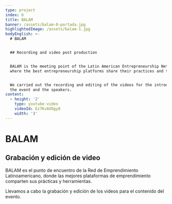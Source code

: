 ```yaml
---
type: project
index: 6
title: BALAM
banner: /assets/balam-0-portada.jpg
highlightedImage: /assets/balam-1.jpg
bodyEnglish: >-
  # BALAM


  ## Recording and video post production


  BALAM is the meeting point of the Latin American Entrepreneurship Network,
  where the best entrepreneurship platforms share their practices and tools.


  We carried out the recording and editing of the videos for the introduction of
  the event and the speakers.
content:
  - height: '2'
    type: youtube-video
    videoId: Ez7KvAVDgy8
    width: '3'
---
```

# BALAM

## Grabación y edición de video

BALAM es el punto de encuentro de la Red de Emprendimiento Latinoamericano, donde las mejores plataformas de emprendimiento comparten sus prácticas y herramientas.

Llevamos a cabo la grabación y edición de los videos para el contenido del evento.
